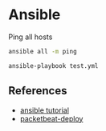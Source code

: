 Ansible
=======
Ping all hosts
```sh
ansible all -m ping
```

```sh
ansible-playbook test.yml
```

References
----------
 - [ansible tutorial](https://serversforhackers.com/an-ansible-tutorial)
 - [packetbeat-deploy](https://github.com/packetbeat/packetbeat-deploy)
